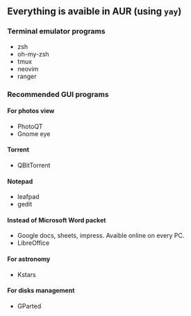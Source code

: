 ## Everything is avaible in AUR (using `yay`)

### Terminal emulator programs


- zsh
- oh-my-zsh
- tmux
- neovim
- ranger

### Recommended GUI programs

#### For photos view
- PhotoQT
- Gnome eye

#### Torrent
- QBitTorrent

#### Notepad
- leafpad
- gedit

#### Instead of Microsoft Word packet
- Google docs, sheets, impress. Avaible online on every PC.
- LibreOffice

#### For astronomy
- Kstars

#### For disks management
- GParted

